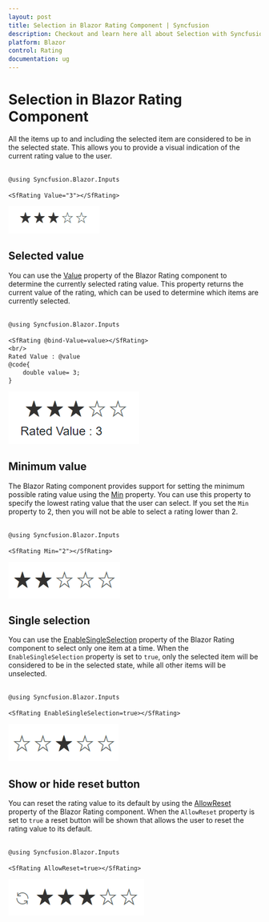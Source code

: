 ```yaml
---
layout: post
title: Selection in Blazor Rating Component | Syncfusion
description: Checkout and learn here all about Selection with Syncfusion Blazor Rating component in Blazor Server App and Blazor WebAssembly App.
platform: Blazor
control: Rating
documentation: ug
---
```


# Selection in Blazor Rating Component

All the items up to and including the selected item are considered to be in the selected state. This allows you to provide a visual indication of the current rating value to the user.

```cshtml

@using Syncfusion.Blazor.Inputs

<SfRating Value="3"></SfRating>

```

![Blazor Rating Component with Selction](./images/blazor-rating-selection.png)

## Selected value

You can use the [Value](https://help.syncfusion.com/cr/blazor/Syncfusion.Blazor.Inputs.SfRating.html#Syncfusion_Blazor_Inputs_SfRating_Value) property of the Blazor Rating component to determine the currently selected rating value. This property returns the current value of the rating, which can be used to determine which items are currently selected.

```cshtml

@using Syncfusion.Blazor.Inputs

<SfRating @bind-Value=value></SfRating>
<br/>
Rated Value : @value
@code{
    double value= 3;    
}

```

![Blazor Rating Component with Selected Value](./images/blazor-rating-selected-value.png)

## Minimum value

The Blazor Rating component provides support for setting the minimum possible rating value using the [Min](https://help.syncfusion.com/cr/blazor/Syncfusion.Blazor.Inputs.SfRating.html#Syncfusion_Blazor_Inputs_SfRating_Min) property. You can use this property to specify the lowest rating value that the user can select. If you set the `Min` property to 2, then you will not be able to select a rating lower than 2.

```cshtml

@using Syncfusion.Blazor.Inputs

<SfRating Min="2"></SfRating>

```

![Blazor Rating Component with Minimum Value](./images/blazor-rating-min.png)

## Single selection

You can use the [EnableSingleSelection](https://help.syncfusion.com/cr/blazor/Syncfusion.Blazor.Inputs.SfRating.html#Syncfusion_Blazor_Inputs_SfRating_EnableSingleSelection) property of the Blazor Rating component to select only one item at a time. When the `EnableSingleSelection` property is set to `true`, only the selected item will be considered to be in the selected state, while all other items will be unselected.

```cshtml

@using Syncfusion.Blazor.Inputs

<SfRating EnableSingleSelection=true></SfRating>

```

![Blazor Rating Component with Single Selection](./images/blazor-rating-single-selection.png)

## Show or hide reset button

You can reset the rating value to its default by using the [AllowReset](https://help.syncfusion.com/cr/blazor/Syncfusion.Blazor.Inputs.SfRating.html#Syncfusion_Blazor_Inputs_SfRating_AllowReset) property of the Blazor Rating component. When the `AllowReset` property is set to `true` a reset button will be shown that allows the user to reset the rating value to its default.

```cshtml

@using Syncfusion.Blazor.Inputs

<SfRating AllowReset=true></SfRating>

```

![Blazor Rating Component with Reset button](./images/blazor-rating-allow-reset.png)
